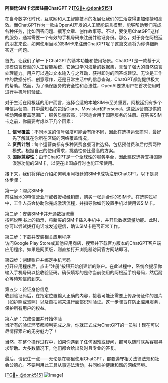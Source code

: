 **阿根廷SIM卡怎麽註冊ChatGPT？[[TG💪+ @donk5151](https://t.me/s/donk5151)]**

在当今数字化时代，互联网和人工智能技术的发展让我们的生活变得更加便捷和高效。而ChatGPT作为一款由OpenAI开发的人工智能语言模型，能够帮助我们完成各种任务，比如回答问题、撰写文章、创作故事等。不过，要使用ChatGPT这样的服务，通常需要一个有效的手机号码来注册并验证身份。那么，对于身在阿根廷的朋友来说，如何使用当地的SIM卡来注册ChatGPT呢？这篇文章将为你详细解答这一问题。

首先，让我们了解一下ChatGPT的基本功能和使用场景。ChatGPT是一款基于大规模语言模型的人工智能系统，它通过学习海量的数据集，具备了强大的自然语言处理能力。用户可以通过文本输入与之互动，获得即时的回答或建议。无论是工作中的数据分析、创意写作，还是日常生活中的信息查询，ChatGPT都能提供极大的帮助。然而，为了确保服务的安全性和合法性，OpenAI要求用户在首次使用时进行手机号码验证。

对于生活在阿根廷的用户而言，选择合适的本地SIM卡至关重要。阿根廷拥有多个电信运营商，其中最知名的包括Claro、Movistar和Personal。这些运营商提供的移动网络覆盖范围广，服务质量较高，非常适合用于国际服务的注册。在购买SIM卡之前，你需要考虑以下几个因素：

1. **信号覆盖**：不同地区的信号强度可能会有所不同，因此在选择运营商时，最好先了解其在你所在区域的网络覆盖情况。
2. **资费计划**：每个运营商都有多种资费套餐可供选择，包括预付费和后付费两种模式。根据自己的使用需求，挑选性价比最高的方案。
3. **国际兼容性**：由于ChatGPT是一个全球性的服务平台，因此建议选择支持国际漫游功能的SIM卡，以便在出国旅行时也能正常使用。

接下来，我们将详细介绍如何利用阿根廷的SIM卡成功注册ChatGPT。以下是具体步骤：

第一步：购买SIM卡  
前往当地的电信营业厅或者授权经销商，购买一张适合你的SIM卡。在选购过程中，工作人员会协助你完成激活流程，并指导你如何设置手机以使用该SIM卡。

第二步：安装SIM卡并开通数据流量  
按照说明书上的指示，将新买的SIM卡插入手机中，并开启数据流量功能。此时，你可以尝试拨打电话或发送短信，确认SIM卡是否正常工作。

第三步：下载并安装相关应用程序  
访问Google Play Store或其他应用商店，搜索并下载官方版本的ChatGPT客户端应用程序。如果是网页版，则直接打开浏览器访问官方网站即可。

第四步：创建账户并绑定手机号码  
打开应用程序后，点击“注册”按钮开始创建新的账户。在此过程中，系统会提示你输入手机号码以接收验证码。确保填写的是你当前使用的阿根廷手机号码，然后耐心等待短信的到来。

第五步：验证身份信息  
收到验证码后，在指定位置输入正确的内容，接着可能还需要上传身份证件的照片（如护照或驾照）以及自拍照来进行面部识别验证。这一步骤旨在防止滥用服务，保护所有用户的权益。

第六步：完成设置并开始体验  
当所有的验证环节都顺利完成之后，你就正式成为ChatGPT的一员啦！现在可以尽情探索它的无穷魅力了！

当然，在整个操作过程中，如果你遇到了任何困难或疑问，都可以随时联系客服寻求帮助。大多数情况下，他们都会给出及时且专业的答复。

最后，请记住一点——无论是在哪里使用ChatGPT，都要遵守相关法律法规和社会公德心。不要利用此工具从事违法活动，共同维护健康和谐的网络环境。

[[TG💪+ @donk5151](https://t.me/s/donk5151) ![Image](https://i.postimg.cc/rwNCRYN7/Snipaste-2025-04-30-17-27-05.png)]